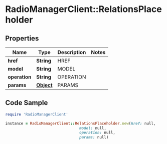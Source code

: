 # RadioManagerClient::RelationsPlaceholder

## Properties

Name | Type | Description | Notes
------------ | ------------- | ------------- | -------------
**href** | **String** | HREF | 
**model** | **String** | MODEL | 
**operation** | **String** | OPERATION | 
**params** | [**Object**](.md) | PARAMS | 

## Code Sample

```ruby
require 'RadioManagerClient'

instance = RadioManagerClient::RelationsPlaceholder.new(href: null,
                                 model: null,
                                 operation: null,
                                 params: null)
```


